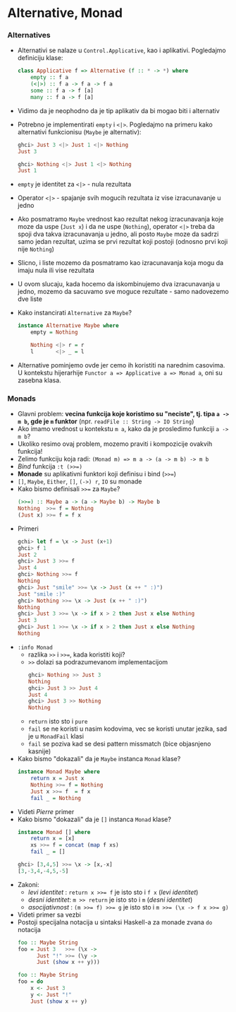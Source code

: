 # Alternative, Monad

### Alternatives
- Alternativi se nalaze u `Control.Applicative`, kao i aplikativi. Pogledajmo definiciju klase:
    ```hs
    class Applicative f => Alternative (f :: * -> *) where
        empty :: f a
        (<|>) :: f a -> f a -> f a
        some :: f a -> f [a]
        many :: f a -> f [a]
    ```

- Vidimo da je neophodno da je tip aplikativ da bi mogao biti i alternativ
- Potrebno je implementirati `empty` i `<|>`. Pogledajmo na primeru kako alternativi funkcionisu (`Maybe` je alternativ):
    ```hs
    ghci> Just 3 <|> Just 1 <|> Nothing
    Just 3

    ghci> Nothing <|> Just 1 <|> Nothing
    Just 1
    ```

- `empty` je identitet za `<|>` - nula rezultata
- Operator `<|>` - spajanje svih mogucih rezultata iz vise izracunavanje u jedno
- Ako posmatramo `Maybe` vrednost kao rezultat nekog izracunavanja koje moze da uspe (`Just x`) i da ne uspe (`Nothing`), operator `<|>` treba da spoji dva takva izracunavanja u jedno, ali posto `Maybe` moze da sadrzi samo jedan rezultat, uzima se prvi rezultat koji postoji (odnosno prvi koji nije `Nothing`) 
- Slicno, i liste mozemo da posmatramo kao izracunavanja koja mogu da imaju nula ili vise rezultata
- U ovom slucaju, kada hocemo da iskombinujemo dva izracunavanja u jedno, mozemo da sacuvamo sve moguce rezultate - samo nadovezemo dve liste
- Kako instancirati `Alternative` za `Maybe`?
    ```hs
    instance Alternative Maybe where
        empty = Nothing

        Nothing <|> r = r
        l       <|> _ = l
    ```
- Alternative pominjemo ovde jer cemo ih koristiti na narednim casovima. U kontekstu hijerarhije `Functor a => Applicative a => Monad a`, oni su zasebna klasa.

### Monads
- Glavni problem: **vecina funkcija koje koristimo su "neciste", tj. tipa `a -> m b`, gde je `m` funktor** (npr. `readFile :: String -> IO String`)
- Ako imamo vrednost u kontekstu `m a`, kako da je prosledimo funkciji `a -> m b`?
- Ukoliko resimo ovaj problem, mozemo praviti i kompozicije ovakvih funkcija!
- Zelimo funkciju koja radi: `(Monad m) => m a -> (a -> m b) -> m b` 
- _Bind_ funkcija `:t (>>=)`
- **Monade** su aplikativni funktori koji definisu i bind (`>>=`)
- `[]`, `Maybe`, `Either`, `[]`, `(->) r`, `IO` su monade
- Kako bismo definisali `>>=` za `Maybe`?
    ```hs
    (>>=) :: Maybe a -> (a -> Maybe b) -> Maybe b  
    Nothing  >>= f = Nothing  
    (Just x) >>= f = f x  
    ```
- Primeri
    ```hs 
    gchi> let f = \x -> Just (x+1)
    ghci> f 1  
    Just 2
    ghci> Just 3 >>= f 
    Just 4  
    ghci> Nothing >>= f 
    Nothing  
    ghci> Just "smile" >>= \x -> Just (x ++ " :)")  
    Just "smile :)"  
    ghci> Nothing >>= \x -> Just (x ++ " :)")  
    Nothing  
    ghci> Just 3 >>= \x -> if x > 2 then Just x else Nothing  
    Just 3  
    ghci> Just 1 >>= \x -> if x > 2 then Just x else Nothing  
    Nothing  
    ```
- `:info Monad`
    - razlika `>>` i `>>=`, kada koristiti koji?
    - `>>` dolazi sa podrazumevanom implementacijom
        ```hs
        ghci> Nothing >> Just 3  
        Nothing  
        ghci> Just 3 >> Just 4  
        Just 4  
        ghci> Just 3 >> Nothing  
        Nothing  
        ```
    - `return` isto sto i `pure`
    - `fail` se ne koristi u nasim kodovima, vec se koristi unutar jezika, sad je u `MonadFail` klasi
    - `fail` se poziva kad se desi pattern missmatch (bice objasnjeno kasnije)
- Kako bismo "dokazali" da je `Maybe` instanca `Monad` klase?
    ```hs
    instance Monad Maybe where  
        return x = Just x  
        Nothing >>= f = Nothing  
        Just x >>= f  = f x  
        fail _ = Nothing  
    ```
- Videti _Pierre_ primer
- Kako bismo "dokazali" da je `[]` instanca `Monad` klase?
    ```hs
    instance Monad [] where  
        return x = [x]  
        xs >>= f = concat (map f xs)  
        fail _ = []  

    ghci> [3,4,5] >>= \x -> [x,-x]  
    [3,-3,4,-4,5,-5]  
    ```
- Zakoni:
    - _levi identitet_ : `return x >>= f`  je isto sto i `f x` (_levi identitet_)
    - _desni identitet_: `m >> return`     je isto sto i `m`   (_desni identitet_)
    - _asocijativnost_ : `(m >>= f) >>= g` je isto sto i `m >>= (\x -> f x >>= g)` 
- Videti primer sa vezbi
- Postoji specijalna notacija u sintaksi Haskell-a za monade zvana `do` notacija
    ```hs
    foo :: Maybe String  
    foo = Just 3   >>= (\x -> 
          Just "!" >>= (\y -> 
          Just (show x ++ y)))  
    
    foo :: Maybe String  
    foo = do  
        x <- Just 3  
        y <- Just "!"  
        Just (show x ++ y) 
    ```

